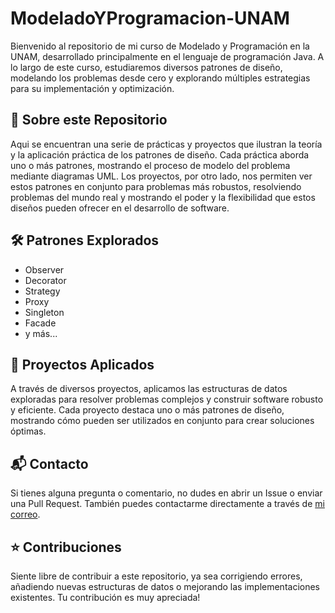 # ModeladoYProgramacion-UNAM


Bienvenido al repositorio de mi curso de Modelado y Programación en la UNAM, desarrollado principalmente en el lenguaje de programación Java. A lo largo de este curso, estudiaremos diversos patrones de diseño, modelando los problemas desde cero y explorando múltiples estrategias para su implementación y optimización.

## 🚀 Sobre este Repositorio

Aqui se encuentran una serie de prácticas y proyectos que ilustran la teoría y la aplicación práctica de los patrones de diseño. Cada práctica aborda uno o más patrones, mostrando el proceso de modelo del problema mediante diagramas UML. Los proyectos, por otro lado, nos permiten ver estos patrones en conjunto para problemas más robustos, resolviendo problemas del mundo real y mostrando el poder y la flexibilidad que estos diseños pueden ofrecer en el desarrollo de software.

## 🛠️ Patrones Explorados

- Observer
- Decorator
- Strategy
- Proxy
- Singleton
- Facade
- y más...

## 🧩 Proyectos Aplicados

A través de diversos proyectos, aplicamos las estructuras de datos exploradas para resolver problemas complejos y construir software robusto y eficiente. Cada proyecto destaca uno o más patrones de diseño, mostrando cómo pueden ser utilizados en conjunto para crear soluciones óptimas.

## 📬 Contacto

Si tienes alguna pregunta o comentario, no dudes en abrir un Issue o enviar una Pull Request. También puedes contactarme directamente a través de [mi correo](mailto:rayaperezjoseluis@gmail.com).

## ⭐ Contribuciones

Siente libre de contribuir a este repositorio, ya sea corrigiendo errores, añadiendo nuevas estructuras de datos o mejorando las implementaciones existentes. Tu contribución es muy apreciada!
